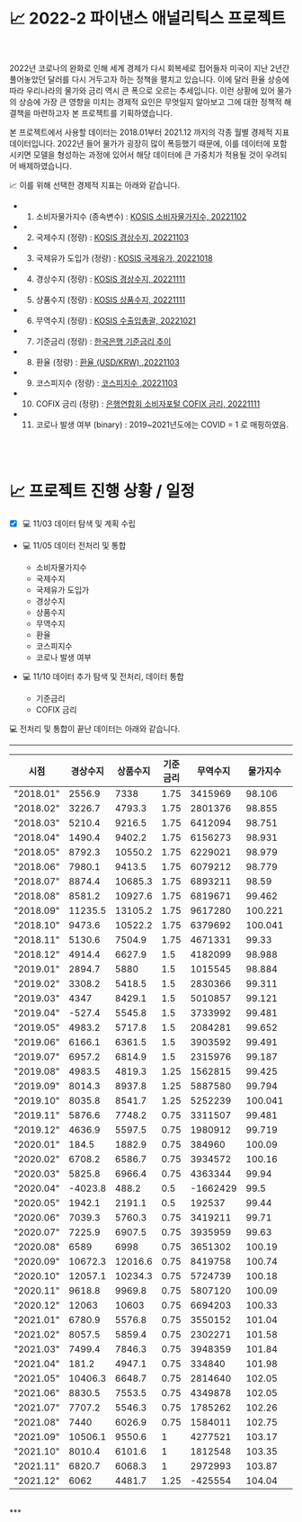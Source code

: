 # 📈 2022-2 파이낸스 애널리틱스 프로젝트  

<br>  

 2022년 코로나의 완화로 인해 세계 경제가 다시 회복세로 접어들자 미국이 지난 2년간 풀어놓았던 달러를 다시 거두고자 하는 정책을 펼치고 있습니다. 이에 달러 환율 상승에 따라 우리나라의 물가와 금리 역시 큰 폭으로 오르는 추세입니다. 이런 상황에 있어 물가의 상승에 가장 큰 영향을 미치는 경제적 요인은 무엇일지 알아보고 그에 대한 정책적 해결책을 마련하고자 본 프로젝트를 기획하였습니다.<br>  
 
 본 프로젝트에서 사용할 데이터는 2018.01부터 2021.12 까지의 각종 월별 경제적 지표 데이터입니다. 2022년 들어 물가가 굉장히 많이 폭등했기 때문에, 이를 데이터에 포함시키면 모델을 형성하는 과정에 있어서 해당 데이터에 큰 가중치가 적용될 것이 우려되어 배제하였습니다.<br>  
 
 
📈 이를 위해 선택한 경제적 지표는 아래와 같습니다.  

  - 1. 소비자물가지수 (종속변수) : [KOSIS 소비자물가지수, 20221102](https://kosis.kr/statHtml/statHtml.do?orgId=101&tblId=DT_1J20003&vw_cd=MT_ZTITLE&list_id=P2_6&seqNo=&lang_mode=ko&language=kor&obj_var_id=&itm_id=&conn_path=MT_ZTITLE)
  - 2. 국제수지 (정량) : [KOSIS 경상수지, 20221103](https://kosis.kr/statHtml/statHtml.do?orgId=301&tblId=DT_301Y013&vw_cd=MT_ZTITLE&list_id=S2_301008_001&seqNo=&lang_mode=ko&language=kor&obj_var_id=&itm_id=&conn_path=MT_ZTITLE)
  - 3. 국제유가 도입가 (정량) : [KOSIS 국제유가, 20221018](https://kosis.kr/statHtml/statHtml.do?orgId=392&tblId=DT_AA123&vw_cd=MT_ZTITLE&list_id=T_21&seqNo=&lang_mode=ko&language=kor&obj_var_id=&itm_id=&conn_path=MT_ZTITLE)
  - 4. 경상수지 (정량) : [KOSIS 경상수지, 20221111](https://kosis.kr/statHtml/statHtml.do?orgId=301&tblId=DT_301Y017&vw_cd=MT_ZTITLE&list_id=S2_301008_001&seqNo=&lang_mode=ko&language=kor&obj_var_id=&itm_id=&conn_path=MT_ZTITLE)
  - 5. 상품수지 (정량) : [KOSIS 상품수지, 20221111](https://kosis.kr/statHtml/statHtml.do?orgId=301&tblId=DT_301Y017&vw_cd=MT_ZTITLE&list_id=S2_301008_001&seqNo=&lang_mode=ko&language=kor&obj_var_id=&itm_id=&conn_path=MT_ZTITLE)
  - 6. 무역수지 (정량) : [KOSIS 수출입총괄, 20221021](https://kosis.kr/statHtml/statHtml.do?orgId=134&tblId=DT_134001_001&vw_cd=MT_ZTITLE&list_id=&scrId=&seqNo=&lang_mode=ko&obj_var_id=&itm_id=&conn_path=E1&docId=0388621915&markType=S&itmNm=%EC%A0%84%EA%B5%AD)
  - 7. 기준금리 (정량) : [한국은행 기준금리 추이](https://www.bok.or.kr/portal/singl/baseRate/list.do?dataSeCd=01&menuNo=200643)
  - 8. 환율 (정량) : [환율 (USD/KRW) ,20221103](https://kr.investing.com/currencies/usd-krw-historical-data)
  - 9. 코스피지수 (정량) : [코스피지수 ,20221103](https://kr.investing.com/indices/kospi-historical-data)
  - 10. COFIX 금리 (정량) : [은행연합회 소비자포털 COFIX 금리, 20221111](https://portal.kfb.or.kr/fingoods/cofix.php)
  - 11. 코로나 발생 여부 (binary) : 2019~2021년도에는 COVID = 1 로 매핑하였음.  
<br>  
<br>  

# 📈 프로젝트 진행 상황 / 일정  

- [x] 💻 11/03 데이터 탐색 및 계획 수립<br>  
  
- 💻 11/05 데이터 전처리 및 통합  
  - 소비자물가지수  
  - 국제수지  
  - 국제유가 도입가  
  - 경상수지  
  - 상품수지  
  - 무역수지  
  - 환율  
  - 코스피지수  
  - 코로나 발생 여부<br>  
  
- 💻 11/10 데이터 추가 탐색 및 전처리, 데이터 통합  
  - 기준금리  
  - COFIX 금리  
  
💻 전처리 및 통합이 끝난 데이터는 아래와 같습니다.  

***  

| 시점        | 경상수지    | 상품수지    | 기준금리 | 무역수지     | 물가지수    | 환율      | 유가   | KOSPI            | COFIX 금리 | COVID |
|-----------|---------|---------|------|----------|---------|---------|------|------------------|----------|-------|
| "2018.01" | 2556.9  | 7338    | 1.75 | 3415969  | 98.106  | 1069.08 | 64.7 | 2520.93772727273 | 1.78     | 0     |
| "2018.02" | 3226.7  | 4793.3  | 1.75 | 2801376  | 98.855  | 1084.21 | 67.8 | 2439.10444444444 | 1.77     | 0     |
| "2018.03" | 5210.4  | 9216.5  | 1.75 | 6412094  | 98.751  | 1060.25 | 64.4 | 2451.57          | 1.82     | 0     |
| "2018.04" | 1490.4  | 9402.2  | 1.75 | 6156273  | 98.931  | 1069.33 | 65.9 | 2458.22476190476 | 1.79     | 0     |
| "2018.05" | 8792.3  | 10550.2 | 1.75 | 6229021  | 98.979  | 1079.59 | 70.3 | 2461.3005        | 1.82     | 0     |
| "2018.06" | 7980.1  | 9413.5  | 1.75 | 6079212  | 98.779  | 1113.91 | 74.6 | 2394.50789473684 | 1.84     | 0     |
| "2018.07" | 8874.4  | 10685.3 | 1.75 | 6893211  | 98.59   | 1112.25 | 75.2 | 2284.25363636364 | 1.81     | 0     |
| "2018.08" | 8581.2  | 10927.6 | 1.75 | 6819671  | 99.462  | 1115.46 | 77.4 | 2283.79681818182 | 1.8      | 0     |
| "2018.09" | 11235.5 | 13105.2 | 1.75 | 9617280  | 100.221 | 1109.98 | 77   | 2307.32588235294 | 1.83     | 0     |
| "2018.10" | 9473.6  | 10522.2 | 1.75 | 6379692  | 100.041 | 1141.02 | 80   | 2153.47666666667 | 1.93     | 0     |
| "2018.11" | 5130.6  | 7504.9  | 1.75 | 4671331  | 99.33   | 1119.44 | 79.1 | 2083.33318181818 | 1.96     | 0     |
| "2018.12" | 4914.4  | 6627.9  | 1.5  | 4182099  | 98.988  | 1113.3  | 67.9 | 2070.12894736842 | 2.04     | 0     |
| "2019.01" | 2894.7  | 5880    | 1.5  | 1015545  | 98.884  | 1111.4  | 60.9 | 2101.98409090909 | 1.99     | 1     |
| "2019.02" | 3308.2  | 5418.5  | 1.5  | 2830366  | 99.311  | 1124.6  | 61.2 | 2210.19882352941 | 1.92     | 1     |
| "2019.03" | 4347    | 8429.1  | 1.5  | 5010857  | 99.121  | 1136.1  | 64.7 | 2161.9145        | 1.94     | 1     |
| "2019.04" | -527.4  | 5545.8  | 1.5  | 3733992  | 99.481  | 1163.25 | 67.9 | 2212.12045454545 | 1.85     | 1     |
| "2019.05" | 4983.2  | 5717.8  | 1.5  | 2084281  | 99.652  | 1187.8  | 73.3 | 2086.8980952381  | 1.85     | 1     |
| "2019.06" | 6166.1  | 6361.5  | 1.5  | 3903592  | 99.491  | 1155.38 | 69.2 | 2105.30315789474 | 1.78     | 1     |
| "2019.07" | 6957.2  | 6814.9  | 1.5  | 2315976  | 99.187  | 1187.32 | 67.2 | 2079.48          | 1.68     | 1     |
| "2019.08" | 4983.5  | 4819.3  | 1.25 | 1562815  | 99.425  | 1209.5  | 65.2 | 1944.23761904762 | 1.52     | 1     |
| "2019.09" | 8014.3  | 8937.8  | 1.25 | 5887580  | 99.794  | 1198.09 | 65   | 2045.20526315789 | 1.57     | 1     |
| "2019.10" | 8035.8  | 8541.7  | 1.25 | 5252239  | 100.041 | 1169.24 | 65.6 | 2065.74761904762 | 1.55     | 1     |
| "2019.11" | 5876.6  | 7748.2  | 0.75 | 3311507  | 99.481  | 1180.7  | 65.1 | 2128.79476190476 | 1.63     | 1     |
| "2019.12" | 4636.9  | 5597.5  | 0.75 | 1980912  | 99.719  | 1154.07 | 65.9 | 2147.0135        | 1.6      | 1     |
| "2020.01" | 184.5   | 1882.9  | 0.75 | 384960   | 100.09  | 1194.97 | 69.3 | 2203.4425        | 1.54     | 1     |
| "2020.02" | 6708.2  | 6586.7  | 0.75 | 3934572  | 100.16  | 1200.2  | 68.6 | 2167.1235        | 1.43     | 1     |
| "2020.03" | 5825.8  | 6966.4  | 0.75 | 4363344  | 99.94   | 1218.3  | 57   | 1786.74636363636 | 1.26     | 1     |
| "2020.04" | -4023.8 | 488.2   | 0.5  | -1662429 | 99.5    | 1212.94 | 37.5 | 1849.589         | 1.2      | 1     |
| "2020.05" | 1942.1  | 2191.1  | 0.5  | 192537   | 99.44   | 1231.49 | 24.1 | 1965.17421052632 | 1.06     | 1     |
| "2020.06" | 7039.3  | 5760.3  | 0.75 | 3419211  | 99.71   | 1199.28 | 28.1 | 2134.69681818182 | 0.89     | 1     |
| "2020.07" | 7225.9  | 6907.5  | 0.75 | 3935959  | 99.63   | 1193.59 | 39.3 | 2195.94869565217 | 0.81     | 1     |
| "2020.08" | 6589    | 6998    | 0.75 | 3651302  | 100.19  | 1187.94 | 44.3 | 2349.873         | 0.8      | 1     |
| "2020.09" | 10672.3 | 12016.6 | 0.75 | 8419758  | 100.74  | 1164.65 | 46.3 | 2371.51619047619 | 0.88     | 1     |
| "2020.10" | 12057.1 | 10234.3 | 0.75 | 5724739  | 100.18  | 1136.49 | 43.2 | 2357.82105263158 | 0.87     | 1     |
| "2020.11" | 9618.8  | 9969.8  | 0.75 | 5807120  | 100.09  | 1109.32 | 41.7 | 2504.18095238095 | 0.9      | 1     |
| "2020.12" | 12063   | 10603   | 0.75 | 6694203  | 100.33  | 1084.47 | 45.1 | 2755.77095238095 | 0.9      | 1     |
| "2021.01" | 6780.9  | 5576.8  | 0.75 | 3550152  | 101.04  | 1117.64 | 51.2 | 3089.267         | 0.86     | 1     |
| "2021.02" | 8057.5  | 5859.4  | 0.75 | 2302271  | 101.58  | 1123.89 | 56.3 | 3092.41166666667 | 0.83     | 1     |
| "2021.03" | 7499.4  | 7846.3  | 0.75 | 3948359  | 101.84  | 1127.17 | 62.5 | 3032.46909090909 | 0.84     | 1     |
| "2021.04" | 181.2   | 4947.1  | 0.75 | 334840   | 101.98  | 1117.16 | 64.9 | 3165.08318181818 | 0.82     | 1     |
| "2021.05" | 10406.3 | 6648.7  | 0.75 | 2814640  | 102.05  | 1106.58 | 65.8 | 3169.20052631579 | 0.82     | 1     |
| "2021.06" | 8830.5  | 7553.5  | 0.75 | 4349878  | 102.05  | 1130.48 | 68.9 | 3259.14          | 0.92     | 1     |
| "2021.07" | 7707.2  | 5546.3  | 0.75 | 1785262  | 102.26  | 1151.41 | 73.9 | 3254.57318181818 | 0.95     | 1     |
| "2021.08" | 7440    | 6026.9  | 0.75 | 1584011  | 102.75  | 1158.73 | 73.5 | 3182.50095238095 | 1.02     | 1     |
| "2021.09" | 10506.1 | 9550.6  | 1    | 4277521  | 103.17  | 1184.23 | 73.3 | 3141.69947368421 | 1.16     | 1     |
| "2021.10" | 8010.4  | 6101.6  | 1    | 1812548  | 103.35  | 1174.47 | 76.2 | 2989.87315789474 | 1.29     | 1     |
| "2021.11" | 6820.7  | 6068.3  | 1    | 2972993  | 103.87  | 1182.71 | 82.4 | 2964.30181818182 | 1.55     | 1     |
| "2021.12" | 6062    | 4481.7  | 1.25 | -425554  | 104.04  | 1187.96 | 81.6 | 2988.49409090909 | 1.69     | 1     |  

<br>  
***
